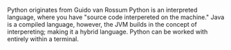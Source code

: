 Python originates from Guido van Rossum
Python is an interpreted language, where you have "source code interpereted on the machine."
  Java is a compiled language, however, the JVM builds in the concept of interpereting; making it a hybrid language.
Python can be worked with entirely within a terminal.
